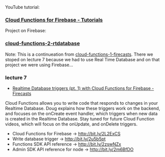 YouTube tutorial: 
### [Cloud Functions for Firebase - Tutorials](https://www.youtube.com/watch?v=DYfP-UIKxH0&list=PLl-K7zZEsYLkPZHe41m4jfAxUi0JjLgSM&index=1)

Project on Firebase:
### [cloud-functions-2-rtdatabase](https://console.firebase.google.com/u/0/project/cloud-functions-2-rtdatabase/overview)

Note: This is a continueation from [cloud-functions-1-firecasts](https://github.com/Firebase-2020/cloud-functions-1-firecasts). There we stoped on lecture 7  because we had to use Real Time Database and on that project we were using Firebase...

### lecture 7
- [Realtime Database triggers (pt. 1) with Cloud Functions for Firebase - Firecasts](https://www.youtube.com/watch?v=DglTSNEdl0U&list=PLl-K7zZEsYLkPZHe41m4jfAxUi0JjLgSM&index=8&t=0s)

Cloud Functions allows you to write code that responds to changes in your Realtime Database.  Doug explains how these triggers work on the backend, and focuses on the onCreate event handler,  which triggers when new data is created in the Realtime Database. Stay tuned for future Cloud Function videos, which will focus on the onUpdate, and onDelete triggers.

- Cloud Functions for Firebase → http://bit.ly/2L2ExCS
- Write database trigger → http://bit.ly/2u5b5pt
- Functions SDK API reference → http://bit.ly/2zswNZx
- Admin SDK API reference for node → http://bit.ly/2m6BfDO
